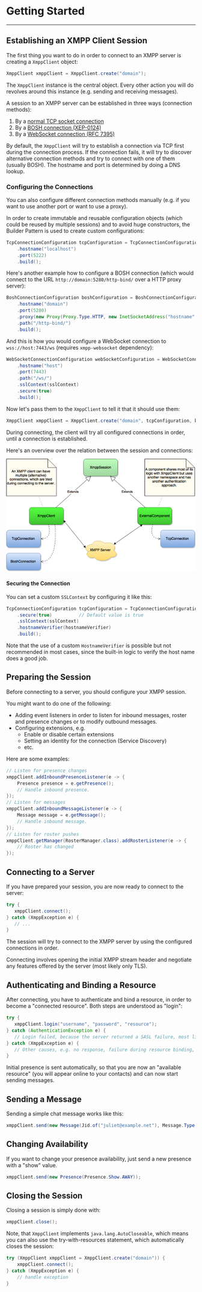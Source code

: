 # Getting Started
---

## Establishing an XMPP Client Session

The first thing you want to do in order to connect to an XMPP server is creating a `XmppClient` object:

```java
XmppClient xmppClient = XmppClient.create("domain");
```

The `XmppClient` instance is the central object. Every other action you will do revolves around this instance (e.g. sending and receiving messages).

A session to an XMPP server can be established in three ways (connection methods):

1. By a [normal TCP socket connection](http://xmpp.org/rfcs/rfc6120.html#tcp)
2. By a [BOSH connection (XEP-0124)](http://xmpp.org/extensions/xep-0124.html)
3. By a [WebSocket connection (RFC 7395)](https://tools.ietf.org/html/rfc7395)

By default, the `XmppClient` will try to establish a connection via TCP first during the connection process.
If the connection fails, it will try to discover alternative connection methods and try to connect with one of them (usually BOSH).
The hostname and port is determined by doing a DNS lookup.

### Configuring the Connections

You can also configure different connection methods manually (e.g. if you want to use another port or want to use a proxy).

In order to create immutable and reusable configuration objects (which could be reused by multiple sessions) and to avoid huge constructors, the Builder Pattern is used to create custom configurations:

```java
TcpConnectionConfiguration tcpConfiguration = TcpConnectionConfiguration.builder()
    .hostname("localhost")
    .port(5222)
    .build();
```
Here's another example how to configure a BOSH connection (which would connect to the URL `http://domain:5280/http-bind/` over a HTTP proxy server):

```java
BoshConnectionConfiguration boshConfiguration = BoshConnectionConfiguration.builder()
    .hostname("domain")
    .port(5280)
    .proxy(new Proxy(Proxy.Type.HTTP, new InetSocketAddress("hostname", 3128)))
    .path("/http-bind/")
    .build();
```

And this is how you would configure a WebSocket connection to `wss://host:7443/ws` (requires `xmpp-websocket` dependency):

```java
WebSocketConnectionConfiguration webSocketConfiguration = WebSocketConnectionConfiguration.builder()
    .hostname("host")
    .port(7443)
    .path("/ws/")
    .sslContext(sslContext)
    .secure(true)
    .build();
```




Now let's pass them to the `XmppClient` to tell it that it should use them:

```java
XmppClient xmppClient = XmppClient.create("domain", tcpConfiguration, boshConfiguration);
```

During connecting, the client will try all configured connections in order, until a connection is established.

Here's an overview over the relation between the session and connections:

![Architecture](XmppSession.png)


#### Securing the Connection

You can set a custom `SSLContext` by configuring it like this:

```java
TcpConnectionConfiguration tcpConfiguration = TcpConnectionConfiguration.builder()
    .secure(true)          // Default value is true
    .sslContext(sslContext)
    .hostnameVerifier(hostnameVerifier)
    .build();
```

Note that the use of a custom `HostnameVerifier` is possible but not recommended in most cases, since the built-in logic to verify the host name does a good job.

## Preparing the Session

Before connecting to a server, you should configure your XMPP session.

You might want to do one of the following:

* Adding event listeners in order to listen for inbound messages, roster and presence changes or to modify outbound messages.
* Configuring extensions, e.g.
    * Enable or disable certain extensions
    * Setting an identity for the connection (Service Discovery)
    * etc.


Here are some examples:

```java
// Listen for presence changes
xmppClient.addInboundPresenceListener(e -> {
    Presence presence = e.getPresence();
    // Handle inbound presence.
});
// Listen for messages
xmppClient.addInboundMessageListener(e -> {
    Message message = e.getMessage();
    // Handle inbound message.
});
// Listen for roster pushes
xmppClient.getManager(RosterManager.class).addRosterListener(e -> {
    // Roster has changed
});
```

## Connecting to a Server

If you have prepared your session, you are now ready to connect to the server:

```java
try {
   xmppClient.connect();
} catch (XmppException e) {
   // ...
}
```

The session will try to connect to the XMPP server by using the configured connections in order.

Connecting involves opening the initial XMPP stream header and negotiate any features offered by the server (most likely only TLS).


## Authenticating and Binding a Resource

After connecting, you have to authenticate and bind a resource, in order to become a "connected resource". Both steps are understood as "login":

```java
try {
   xmppClient.login("username", "password", "resource");
} catch (AuthenticationException e) {
   // Login failed, because the server returned a SASL failure, most likely due to wrong credentials.
} catch (XmppException e) {
   // Other causes, e.g. no response, failure during resource binding, etc.
}
```

Initial presence is sent automatically, so that you are now an \"available resource\" (you will appear online to your contacts) and can now start sending messages.

## Sending a Message

Sending a simple chat message works like this:

```java
xmppClient.send(new Message(Jid.of("juliet@example.net"), Message.Type.CHAT));
```

## Changing Availability

If you want to change your presence availability, just send a new presence with a "show" value.

```java
xmppClient.send(new Presence(Presence.Show.AWAY));
```

## Closing the Session

Closing a session is simply done with:

```java
xmppClient.close();
```

Note, that `XmppClient` implements `java.lang.AutoCloseable`, which means you can also use the try-with-resources statement, which automatically closes the session:

```java
try (XmppClient xmppClient = XmppClient.create("domain")) {
    xmppClient.connect();
} catch (XmppException e) {
    // handle exception
}
```
